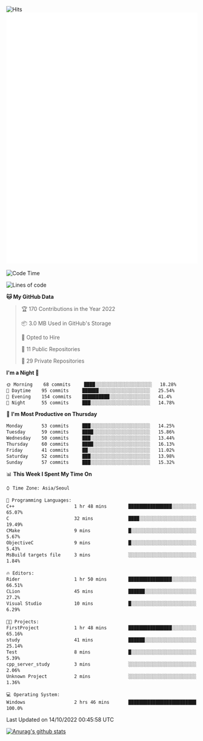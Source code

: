 ![Hits](https://hits.seeyoufarm.com/api/count/incr/badge.svg?url=https%3A%2F%2Fgithub.com%2Fkokose1234&count_bg=%2379C83D&title_bg=%23555555&icon=apple.svg&icon_color=%23E7E7E7&title=hits&edge_flat=false)
<br/>
![Metrics](https://github.com/kokose1234/kokose1234/blob/main/github-metrics.svg)

<!--START_SECTION:waka-->
![Code Time](http://img.shields.io/badge/Code%20Time-700%20hrs-blue)

![Lines of code](https://img.shields.io/badge/From%20Hello%20World%20I%27ve%20Written-901%20Thousand%20lines%20of%20code-blue)

**🐱 My GitHub Data** 

> 🏆 170 Contributions in the Year 2022
 > 
> 📦 3.0 MB Used in GitHub's Storage 
 > 
> 💼 Opted to Hire
 > 
> 📜 11 Public Repositories 
 > 
> 🔑 29 Private Repositories  
 > 
**I'm a Night 🦉** 

```text
🌞 Morning    68 commits     ████░░░░░░░░░░░░░░░░░░░░░   18.28% 
🌆 Daytime    95 commits     ██████░░░░░░░░░░░░░░░░░░░   25.54% 
🌃 Evening    154 commits    ██████████░░░░░░░░░░░░░░░   41.4% 
🌙 Night      55 commits     ███░░░░░░░░░░░░░░░░░░░░░░   14.78%

```
📅 **I'm Most Productive on Thursday** 

```text
Monday       53 commits     ███░░░░░░░░░░░░░░░░░░░░░░   14.25% 
Tuesday      59 commits     ████░░░░░░░░░░░░░░░░░░░░░   15.86% 
Wednesday    50 commits     ███░░░░░░░░░░░░░░░░░░░░░░   13.44% 
Thursday     60 commits     ████░░░░░░░░░░░░░░░░░░░░░   16.13% 
Friday       41 commits     ██░░░░░░░░░░░░░░░░░░░░░░░   11.02% 
Saturday     52 commits     ███░░░░░░░░░░░░░░░░░░░░░░   13.98% 
Sunday       57 commits     ███░░░░░░░░░░░░░░░░░░░░░░   15.32%

```


📊 **This Week I Spent My Time On** 

```text
⌚︎ Time Zone: Asia/Seoul

💬 Programming Languages: 
C++                      1 hr 48 mins        ████████████████░░░░░░░░░   65.07% 
C                        32 mins             ████░░░░░░░░░░░░░░░░░░░░░   19.49% 
CMake                    9 mins              █░░░░░░░░░░░░░░░░░░░░░░░░   5.67% 
ObjectiveC               9 mins              █░░░░░░░░░░░░░░░░░░░░░░░░   5.43% 
MsBuild targets file     3 mins              ░░░░░░░░░░░░░░░░░░░░░░░░░   1.84%

🔥 Editors: 
Rider                    1 hr 50 mins        ████████████████░░░░░░░░░   66.51% 
CLion                    45 mins             ██████░░░░░░░░░░░░░░░░░░░   27.2% 
Visual Studio            10 mins             █░░░░░░░░░░░░░░░░░░░░░░░░   6.29%

🐱‍💻 Projects: 
FirstProject             1 hr 48 mins        ████████████████░░░░░░░░░   65.16% 
study                    41 mins             ██████░░░░░░░░░░░░░░░░░░░   25.14% 
Test                     8 mins              █░░░░░░░░░░░░░░░░░░░░░░░░   5.39% 
cpp_server_study         3 mins              ░░░░░░░░░░░░░░░░░░░░░░░░░   2.06% 
Unknown Project          2 mins              ░░░░░░░░░░░░░░░░░░░░░░░░░   1.36%

💻 Operating System: 
Windows                  2 hrs 46 mins       █████████████████████████   100.0%

```


 Last Updated on 14/10/2022 00:45:58 UTC
<!--END_SECTION:waka-->

[![Anurag's github stats](https://github-readme-stats.vercel.app/api?username=kokose1234&theme=dracula)](https://github.com/anuraghazra/github-readme-stats)



	
